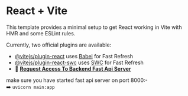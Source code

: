 # React + Vite

This template provides a minimal setup to get React working in Vite with HMR and some ESLint rules.

Currently, two official plugins are available:

- [@vitejs/plugin-react](https://github.com/vitejs/vite-plugin-react/blob/main/packages/plugin-react/README.md) uses [Babel](https://babeljs.io/) for Fast Refresh
- [@vitejs/plugin-react-swc](https://github.com/vitejs/vite-plugin-react-swc) uses [SWC](https://swc.rs/) for Fast Refresh  
- 🔗 [**Request Access To Backend Fast Api Server**](https://drive.google.com/file/d/1COEzuUHVxbG6865kCv9RO7CcNERhGi_t/view?usp=sharing)  


make sure you have started fast api server on port 8000:-  
➡️ ``` uvicorn main:app ```
